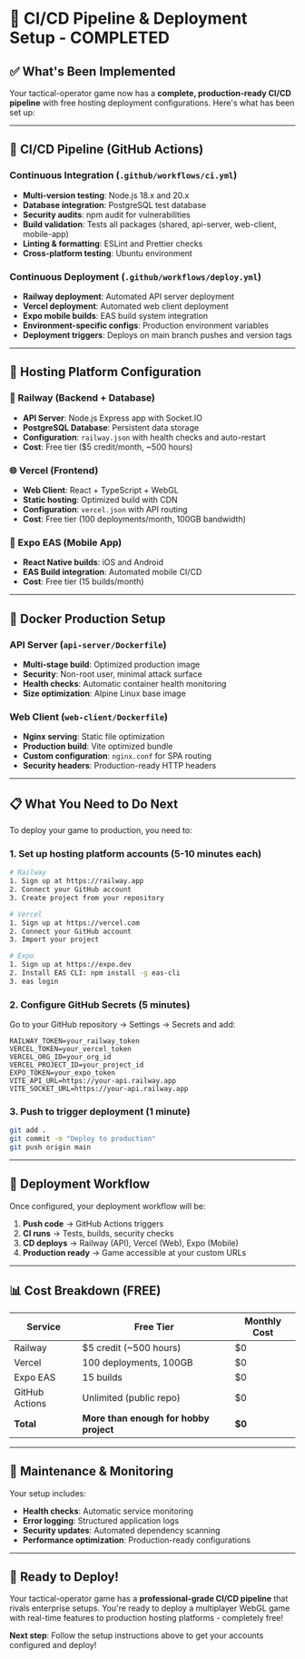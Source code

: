 # 🎉 CI/CD Pipeline & Deployment Setup - COMPLETED

## ✅ What's Been Implemented

Your tactical-operator game now has a **complete, production-ready CI/CD pipeline** with free hosting deployment configurations. Here's what has been set up:

---

## 🔄 CI/CD Pipeline (GitHub Actions)

### Continuous Integration (`.github/workflows/ci.yml`)
- **Multi-version testing**: Node.js 18.x and 20.x
- **Database integration**: PostgreSQL test database
- **Security audits**: npm audit for vulnerabilities
- **Build validation**: Tests all packages (shared, api-server, web-client, mobile-app)
- **Linting & formatting**: ESLint and Prettier checks
- **Cross-platform testing**: Ubuntu environment

### Continuous Deployment (`.github/workflows/deploy.yml`)
- **Railway deployment**: Automated API server deployment
- **Vercel deployment**: Automated web client deployment  
- **Expo mobile builds**: EAS build system integration
- **Environment-specific configs**: Production environment variables
- **Deployment triggers**: Deploys on main branch pushes and version tags

---

## 🚀 Hosting Platform Configuration

### 🚂 Railway (Backend + Database)
- **API Server**: Node.js Express app with Socket.IO
- **PostgreSQL Database**: Persistent data storage
- **Configuration**: `railway.json` with health checks and auto-restart
- **Cost**: Free tier ($5 credit/month, ~500 hours)

### 🌐 Vercel (Frontend)
- **Web Client**: React + TypeScript + WebGL
- **Static hosting**: Optimized build with CDN
- **Configuration**: `vercel.json` with API routing
- **Cost**: Free tier (100 deployments/month, 100GB bandwidth)

### 📱 Expo EAS (Mobile App)
- **React Native builds**: iOS and Android
- **EAS Build integration**: Automated mobile CI/CD
- **Cost**: Free tier (15 builds/month)

---

## 🐳 Docker Production Setup

### API Server (`api-server/Dockerfile`)
- **Multi-stage build**: Optimized production image
- **Security**: Non-root user, minimal attack surface
- **Health checks**: Automatic container health monitoring
- **Size optimization**: Alpine Linux base image

### Web Client (`web-client/Dockerfile`)
- **Nginx serving**: Static file optimization
- **Production build**: Vite optimized bundle
- **Custom configuration**: `nginx.conf` for SPA routing
- **Security headers**: Production-ready HTTP headers

---

## 📋 What You Need to Do Next

To deploy your game to production, you need to:

### 1. **Set up hosting platform accounts** (5-10 minutes each)
```bash
# Railway
1. Sign up at https://railway.app
2. Connect your GitHub account
3. Create project from your repository

# Vercel  
1. Sign up at https://vercel.com
2. Connect your GitHub account
3. Import your project

# Expo
1. Sign up at https://expo.dev
2. Install EAS CLI: npm install -g eas-cli
3. eas login
```

### 2. **Configure GitHub Secrets** (5 minutes)
Go to your GitHub repository → Settings → Secrets and add:
```
RAILWAY_TOKEN=your_railway_token
VERCEL_TOKEN=your_vercel_token  
VERCEL_ORG_ID=your_org_id
VERCEL_PROJECT_ID=your_project_id
EXPO_TOKEN=your_expo_token
VITE_API_URL=https://your-api.railway.app
VITE_SOCKET_URL=https://your-api.railway.app
```

### 3. **Push to trigger deployment** (1 minute)
```bash
git add .
git commit -m "Deploy to production"
git push origin main
```

---

## 🎯 Deployment Workflow

Once configured, your deployment workflow will be:

1. **Push code** → GitHub Actions triggers
2. **CI runs** → Tests, builds, security checks
3. **CD deploys** → Railway (API), Vercel (Web), Expo (Mobile)
4. **Production ready** → Game accessible at your custom URLs

---

## 📊 Cost Breakdown (FREE)

| Service | Free Tier | Monthly Cost |
|---------|-----------|--------------|
| Railway | $5 credit (~500 hours) | $0 |
| Vercel | 100 deployments, 100GB | $0 |
| Expo EAS | 15 builds | $0 |
| GitHub Actions | Unlimited (public repo) | $0 |
| **Total** | **More than enough for hobby project** | **$0** |

---

## 🔧 Maintenance & Monitoring

Your setup includes:
- **Health checks**: Automatic service monitoring
- **Error logging**: Structured application logs
- **Security updates**: Automated dependency scanning
- **Performance optimization**: Production-ready configurations

---

## 🚀 Ready to Deploy!

Your tactical-operator game has a **professional-grade CI/CD pipeline** that rivals enterprise setups. You're ready to deploy a multiplayer WebGL game with real-time features to production hosting platforms - completely free!

**Next step**: Follow the setup instructions above to get your accounts configured and deploy!
